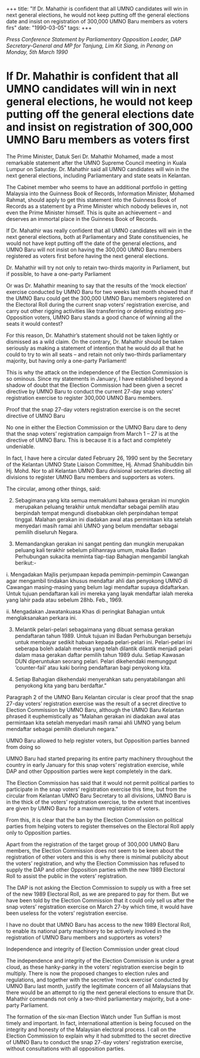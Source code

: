 +++ 
title: "If Dr. Mahathir is confident that all UMNO candidates will win in next general elections, he would not keep putting off the general elections date and insist on registration of 300,000 UMNO Baru members as voters firs"
date: "1990-03-05"
tags:
+++

_Press Conference Statement by Parliamentary Opposition Leader, DAP Secretary-General and MP for Tanjung, Lim Kit Siang, in Penang on Monday, 5th March 1990_

# If Dr. Mahathir is confident that all UMNO candidates will win in next general elections, he would not keep putting off the general elections date and insist on registration of 300,000 UMNO Baru members as voters first

The Prime Minister, Datuk Seri Dr. Mahathir Mohamed, made a most remarkable statement after the UMNO Supreme Council meeting in Kuala Lumpur on Saturday. Dr. Mahathir said all UMNO candidates will win in the next general elections, including Parliamentary and state seats in Kelantan.</u>

The Cabinet member who seems to have an additional portfolio in getting Malaysia into the Guinness Book of Records, Information Minister, Mohamed Rahmat, should apply to get this statement into the Guinness Book of Records as a statement by a Prime Minister which nobody believes in, not even the Prime Minister himself. This is quite an achievement – and deserves an immortal place in the Guinness Book of Records.

If Dr. Mahathir was really confident that all UMNO candidates will win in the next general elections, both at Parliamentary and State constituencies, he would not have kept putting off the date of the general elections, and UMNO Baru will not insist on having the 300,000 UMNO Baru members registered as voters first before having the next general elections.

Dr. Mahathir will try not only to retain two-thirds majority in Parliament, but if possible, to have a one-party Parliament

Or was Dr. Mahathir meaning to say that the results of the ‘mock election’ exercise conducted by UMNO Baru for two weeks last month showed that if the UMNO Baru could get the 300,000 UMNO Baru members registered on the Electoral Roll during the current snap voters’ registration exercise, and carry out other rigging activities like transferring or deleting existing pro-Opposition voters, UMNO Baru stands a good chance of winning all the seats it would contest?

For this reason, Dr. Mahathir’s statement should not be taken lightly or dismissed as a wild claim. On the contrary, Dr. Mahathir should be taken seriously as making a statement of intention that he would do all that he could to try to win all seats – and retain not only two-thirds parliamentary majority, but having only a one-party Parliament!

This is why the attack on the independence of the Election Commission is so ominous. Since my statements in January, I have established beyond a shadow of doubt that the Election Commission had been given a secret directive by UMNO Baru to conduct the current 27-day snap voters’ registration exercise to register 300,000 UMNO Baru members.

Proof that the snap 27-day voters registration exercise is on the secret directive of UMNO Baru

No one in either the Election Commission or the UMNO Baru dare to deny that the snap voters’ registration campaign from March 1 – 27 is at the directive of UMNO Baru. This is because it is a fact and completely undeniable.

In fact, I have here a circular dated February 26, 1990 sent by the Secretary of the Kelantan UMNO State Liaison Committee, Hj. Ahmad Shahibuddin bin Hj. Mohd. Nor to all Kelantan UMNO Baru divisional secretaries directing all divisions to register UMNO Baru members and supporters as voters.

The circular, among other things, said:

2. Sebagimana yang kita semua memaklumi bahawa gerakan ini mungkin merupakan peluang terakhir untuk mendaftar sebagai pemilih atau berpindah tempat mengundi disebabkan oleh perpindahan tempat tinggal. Malahan gerakan ini diadakan awal atas permintaan kita setelah menyedari masih ramai ahli UMNO yang belum mendaftar sebagai pemilih diseluruh Negara.

3. Memandangkan gerakan ini sangat penting dan mungkin merupakan peluang kali terakhir sebelum pilihanraya umum, maka Badan Perhubungan sukacita meminta tiap-tiap Bahagian mengambil langkah berikut:-

i. Mengadakan Majlis perjumpaan kepada pemimpin-pemimpin Cawangan agar mengambil tindakan khusus mendaftar ahli dan penyokong UMNO di Cawangan masing-masing yang belum lagi mendaftar supaya didaftarkan. Untuk tujuan pendaftaran kali ini mereka yang layak mendaftar ialah mereka yang lahir pada atau sebelum 28hb. Feb., 1969.

ii. Mengadakan Jawatankuasa Khas di peringkat Bahagian untuk menglaksanakan perkara ini.

3. Melantik pelari-pelari sebagaimana yang dibuat semasa gerakan pendaftaran tahun 1989. Untuk tujuan ini Badan Perhubungan bersetuju untuk membayar sedikit habuan kepada pelari-pelari ini. Pelari-pelari ini seberapa boleh adalah mereka yang telah dilantik dilantik menjadi pelari dalam masa gerakan daftar pemilih tahun 1989 dulu. Setiap Kawasan DUN diperuntukan seorang pelari. Pelari dikehendaki memunggut ‘counter-fail’ atau kaki boring pendaftaran bagi penyokong kita.

4. Setiap Bahagian dikehendaki menyerahkan satu penyatabilangan ahli penyokong kita yang baru berdaftar.”

Paragraph 2 of the UMNO Baru Kelantan circular is clear proof that the snap 27-day voters’ registration exercise was the result of a secret directive to Election Commission by UMNO Baru, although the UMNO Baru Kelantan phrased it euphemistically as “Malahan gerakan ini diadakan awal atas permintaan kita setelah menyedari masih ramai ahli UMNO yang belum mendaftar sebagai pemilih diseluruh negara.”

UMNO Baru allowed to help register voters, but Opposition parties banned from doing so

UMNO Baru had started preparing its entire party machinery throughout the country in early January for this snap voters’ registration exercise, while DAP and other Opposition parties were kept completely in the dark.

The Election Commission has said that it would not permit political parties to participate in the snap voters’ registration exercise this time, but from the circular from Kelantan UMNO Baru Secretary to all divisions, UMNO Baru is in the thick of the voters’ registration exercise, to the extent that incentives are given by UMNO Baru for a maximum registration of voters.

From this, it is clear that the ban by the Election Commission on political parties from helping voters to register themselves on the Electoral Roll apply only to Opposition parties.

Apart from the registration of the target group of 300,000 UMNO Baru members, the Election Commission does not seem to be keen about the registration of other voters and this is why there is minimal publicity about the voters’ registration, and why the Election Commission has refused to supply the DAP and other Opposition parties with the new 1989 Electoral Roll to assist the public in the voters’ registration.

The DAP is not asking the Election Commission to supply us with a free set of the new 1989 Electoral Roll, as we are prepared to pay for them. But we have been told by the Election Commission that it could only sell us after the snap voters’ registration exercise on March 27-by which time, it would have been useless for the voters’ registration exercise.

I have no doubt that UMNO Baru has access to the new 1989 Electoral Roll, to enable its national party machinery to be actively involved in the registration of UMNO Baru members and supporters as voters?

Independence and integrity of Election Commission under great cloud

The independence and integrity of the Election Commission is under a great cloud, as these hanky-panky in the voters’ registration exercise begin to multiply. There is now the proposed changes to election rules and regulations, and together with the secretive ‘mock exercise’ conducted by UMNO Baru last month, justify the legitimate concern of all Malaysians that there would be an attempt to rig the next general elections to ensure that Dr. Mahathir commands not only a two-third parliamentary majority, but a one-party Parliament.

The formation of the six-man Election Watch under Tun Suffian is most timely and important. In fact, international attention is being focused on the integrity and honesty of the Malaysian electoral process. I call on the Election Commission to explain why it had submitted to the secret directive of UMNO Baru to conduct the snap 27-day voters’ registration exercise, without consultations with all opposition parties.

 
